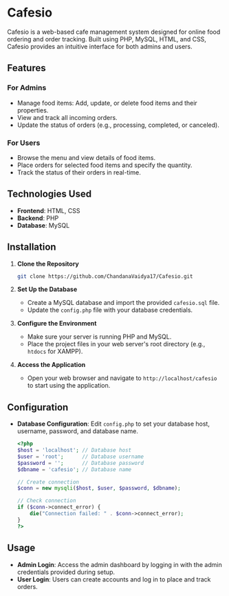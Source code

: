# Cafesio
Cafesio is a web-based cafe management system designed for online food ordering and order tracking. Built using PHP, MySQL, HTML, and CSS, Cafesio provides an intuitive interface for both admins and users.
## Features

### For Admins
- Manage food items: Add, update, or delete food items and their properties.
- View and track all incoming orders.
- Update the status of orders (e.g., processing, completed, or canceled).

### For Users
- Browse the menu and view details of food items.
- Place orders for selected food items and specify the quantity.
- Track the status of their orders in real-time.

## Technologies Used
- **Frontend**: HTML, CSS
- **Backend**: PHP
- **Database**: MySQL

## Installation
1. **Clone the Repository**
   ```bash
   git clone https://github.com/ChandanaVaidya17/Cafesio.git
   ```
2. **Set Up the Database**
   - Create a MySQL database and import the provided `cafesio.sql` file.
   - Update the `config.php` file with your database credentials.

3. **Configure the Environment**
   - Make sure your server is running PHP and MySQL.
   - Place the project files in your web server's root directory (e.g., `htdocs` for XAMPP).
4. **Access the Application**
   - Open your web browser and navigate to `http://localhost/cafesio` to start using the application.

## Configuration

- **Database Configuration**: Edit `config.php` to set your database host, username, password, and database name.
  ```php
  <?php
  $host = 'localhost'; // Database host
  $user = 'root';      // Database username
  $password = '';      // Database password
  $dbname = 'cafesio'; // Database name
  
  // Create connection
  $conn = new mysqli($host, $user, $password, $dbname);
  
  // Check connection
  if ($conn->connect_error) {
      die("Connection failed: " . $conn->connect_error);
  }
  ?>
  ```
## Usage

- **Admin Login**: Access the admin dashboard by logging in with the admin credentials provided during setup.
- **User Login**: Users can create accounts and log in to place and track orders.

